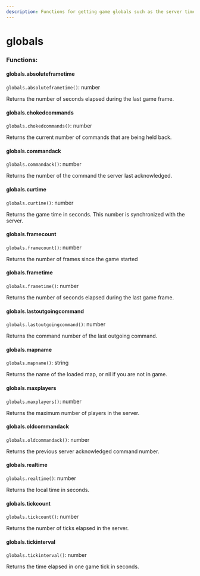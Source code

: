```yaml
---
description: Functions for getting game globals such as the server time and map name.
---
```


# globals

### Functions:
#### globals.absoluteframetime

`globals.absoluteframetime()`: number

Returns the number of seconds elapsed during the last game frame.


#### globals.chokedcommands

`globals.chokedcommands()`: number

Returns the current number of commands that are being held back.


#### globals.commandack

`globals.commandack()`: number

Returns the number of the command the server last acknowledged.


#### globals.curtime

`globals.curtime()`: number

Returns the game time in seconds. This number is synchronized with the server.


#### globals.framecount

`globals.framecount()`: number

Returns the number of frames since the game started


#### globals.frametime

`globals.frametime()`: number

Returns the number of seconds elapsed during the last game frame.


#### globals.lastoutgoingcommand

`globals.lastoutgoingcommand()`: number

Returns the command number of the last outgoing command.


#### globals.mapname

`globals.mapname()`: string

Returns the name of the loaded map, or nil if you are not in game.


#### globals.maxplayers

`globals.maxplayers()`: number

Returns the maximum number of players in the server.


#### globals.oldcommandack

`globals.oldcommandack()`: number

Returns the previous server acknowledged command number.


#### globals.realtime

`globals.realtime()`: number

Returns the local time in seconds.


#### globals.tickcount

`globals.tickcount()`: number

Returns the number of ticks elapsed in the server.


#### globals.tickinterval

`globals.tickinterval()`: number

Returns the time elapsed in one game tick in seconds.

